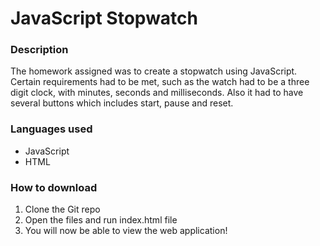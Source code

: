 # JavaScript Stopwatch

### Description
The homework assigned was to create a stopwatch using JavaScript. Certain requirements had to be met, such as the watch had to be a three digit clock, with minutes, seconds and milliseconds. Also it had to have several buttons which includes start, pause and reset.

### Languages used
* JavaScript
* HTML

### How to download
1. Clone the Git repo
2. Open the files and run index.html file
3. You will now be able to view the web application!
